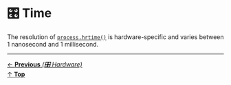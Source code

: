 # 🎛️ Time

The resolution of
[`process.hrtime()`](https://nodejs.org/api/process.html#process_process_hrtime_time)
is hardware-specific and varies between 1 nanosecond and 1 millisecond.

<hr>

[← **Previous** _(🎛️ Hardware)_](hardware.md)<br>
[↑ **Top**](README.md)<br>
